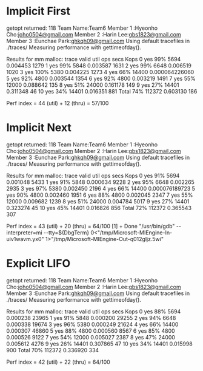 # Implicit First
getopt returned: 118
Team Name:Team6
Member 1 :Hyeonho Cho:joho0504@gmail.com
Member 2 :Harin Lee:gbs1823@gmail.com
Member 3 :Eunchae Park:ghkqh09@gmail.com
Using default tracefiles in ./traces/
Measuring performance with gettimeofday().

Results for mm malloc:
trace  valid  util     ops      secs  Kops
 0       yes   99%    5694  0.004453  1279
 1       yes   99%    5848  0.003587  1631
 2       yes   99%    6648  0.006519  1020
 3       yes  100%    5380  0.004225  1273
 4       yes   66%   14400  0.000064226060
 5       yes   92%    4800  0.003544  1354
 6       yes   92%    4800  0.003219  1491
 7       yes   55%   12000  0.088642   135
 8       yes   51%   24000  0.161178   149
 9       yes   27%   14401  0.311348    46
10       yes   34%   14401  0.016351   881
Total          74%  112372  0.603130   186

Perf index = 44 (util) + 12 (thru) = 57/100

# Implicit Next
getopt returned: 118
Team Name:Team6
Member 1 :Hyeonho Cho:joho0504@gmail.com
Member 2 :Harin Lee:gbs1823@gmail.com
Member 3 :Eunchae Park:ghkqh09@gmail.com
Using default tracefiles in ./traces/
Measuring performance with gettimeofday().

Results for mm malloc:
trace  valid  util     ops      secs  Kops
 0       yes   91%    5694  0.001048  5433
 1       yes   91%    5848  0.000634  9228
 2       yes   95%    6648  0.002265  2935
 3       yes   97%    5380  0.002450  2196
 4       yes   66%   14400  0.000076189723
 5       yes   90%    4800  0.002460  1951
 6       yes   88%    4800  0.002045  2347
 7       yes   55%   12000  0.009682  1239
 8       yes   51%   24000  0.004784  5017
 9       yes   27%   14401  0.323274    45
10       yes   45%   14401  0.016826   856
Total          72%  112372  0.365543   307

Perf index = 43 (util) + 20 (thru) = 64/100
[1] + Done                       "/usr/bin/gdb" --interpreter=mi --tty=${DbgTerm} 0<"/tmp/Microsoft-MIEngine-In-uiv1wavm.yx0" 1>"/tmp/Microsoft-MIEngine-Out-q012gljz.5wi"

# Explicit LIFO

getopt returned: 118
Team Name:Team6
Member 1 :Hyeonho Cho:joho0504@gmail.com
Member 2 :Harin Lee:gbs1823@gmail.com
Member 3 :Eunchae Park:ghkqh09@gmail.com
Using default tracefiles in ./traces/
Measuring performance with gettimeofday().

Results for mm malloc:
trace  valid  util     ops      secs  Kops
 0       yes   88%    5694  0.000238 23965
 1       yes   91%    5848  0.000200 29255
 2       yes   94%    6648  0.000338 19674
 3       yes   96%    5380  0.000249 21624
 4       yes   66%   14400  0.000307 46860
 5       yes   88%    4800  0.000560  8567
 6       yes   85%    4800  0.000526  9122
 7       yes   54%   12000  0.005027  2387
 8       yes   47%   24000  0.005612  4276
 9       yes   26%   14401  0.307865    47
10       yes   34%   14401  0.015998   900
Total          70%  112372  0.336920   334

Perf index = 42 (util) + 22 (thru) = 64/100